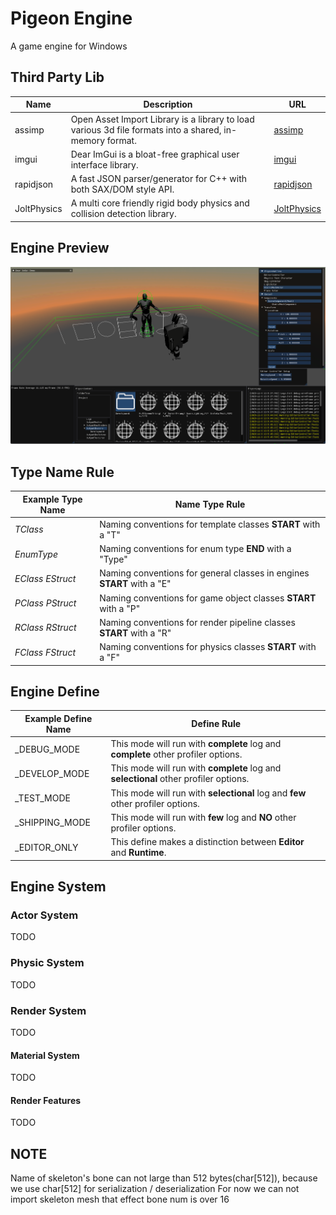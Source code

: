 # Pigeon Engine
A game engine for Windows

## Third Party Lib
| Name |  Description | URL |
| ---- | ---- | ---- |
| assimp | Open Asset Import Library is a library to load various 3d file formats into a shared, in-memory format. | [assimp](https://github.com/assimp/assimp) |
| imgui | Dear ImGui is a bloat-free graphical user interface library. | [imgui](https://github.com/ocornut/imgui) |
| rapidjson | A fast JSON parser/generator for C++ with both SAX/DOM style API. | [rapidjson](https://github.com/Tencent/rapidjson/) |
| JoltPhysics | A multi core friendly rigid body physics and collision detection library. | [JoltPhysics](https://github.com/jrouwe/JoltPhysics) |

## Engine Preview
![Image Example](./Engine/Assets/Development/Preview/PigeonEnginePreview.png)

## Type Name Rule
| Example Type Name |  Name Type Rule |
| ---- | ---- |
| _TClass_ | Naming conventions for template classes **START** with a "T" |
| _EnumType_ | Naming conventions for enum type **END** with a "Type" |
| _EClass_ _EStruct_ | Naming conventions for general classes in engines **START** with a "E" |
| _PClass_ _PStruct_ | Naming conventions for game object classes **START** with a "P" |
| _RClass_ _RStruct_ | Naming conventions for render pipeline classes **START** with a "R" |
| _FClass_ _FStruct_ | Naming conventions for physics classes **START** with a "F" |

## Engine Define
| Example Define Name |  Define Rule |
| ---- | ---- |
| _DEBUG_MODE | This mode will run with **complete** log and **complete** other profiler options. |
| _DEVELOP_MODE | This mode will run with **complete** log and **selectional** other profiler options. |
| _TEST_MODE | This mode will run with **selectional** log and **few** other profiler options. |
| _SHIPPING_MODE | This mode will run with **few** log and **NO** other profiler options. |
| _EDITOR_ONLY | This define makes a distinction between **Editor** and **Runtime**. |

## Engine System

### Actor System
TODO

### Physic System
TODO

### Render System
TODO

#### Material System
TODO

#### Render Features
TODO

## NOTE
Name of skeleton's bone can not large than 512 bytes(char[512]), because we use char[512] for serialization / deserialization
For now we can not import skeleton mesh that effect bone num is over 16
